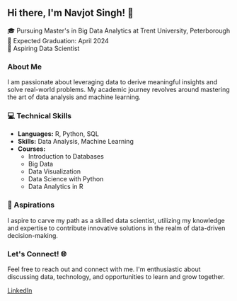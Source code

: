 ## Hi there, I'm Navjot Singh! 👋

🎓 Pursuing Master's in Big Data Analytics at Trent University, Peterborough  
📅 Expected Graduation: April 2024  
🌟 Aspiring Data Scientist  

### About Me
I am passionate about leveraging data to derive meaningful insights and solve real-world problems. My academic journey revolves around mastering the art of data analysis and machine learning.

### 💻 Technical Skills
- **Languages:** R, Python, SQL  
- **Skills:** Data Analysis, Machine Learning  
- **Courses:** 
  - Introduction to Databases
  - Big Data  
  - Data Visualization  
  - Data Science with Python  
  - Data Analytics in R  

### 🚀 Aspirations
I aspire to carve my path as a skilled data scientist, utilizing my knowledge and expertise to contribute innovative solutions in the realm of data-driven decision-making.

### Let's Connect! 🌐
Feel free to reach out and connect with me. I'm enthusiastic about discussing data, technology, and opportunities to learn and grow together.

[LinkedIn](https://www.linkedin.com/in/navjot-singh-407550151/)
